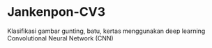 # Jankenpon-CV3
Klasifikasi gambar gunting, batu, kertas menggunakan deep learning Convolutional Neural Network (CNN)

